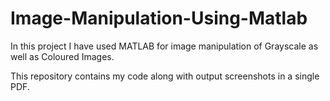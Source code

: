 # Image-Manipulation-Using-Matlab
In this project I have used MATLAB for image manipulation of Grayscale as well as Coloured Images. 


This repository contains my code along  with output screenshots in a single PDF.

